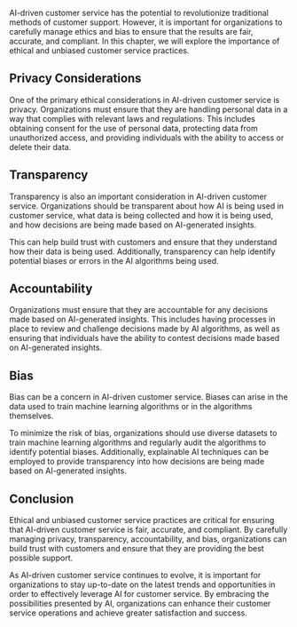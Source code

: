 
AI-driven customer service has the potential to revolutionize traditional methods of customer support. However, it is important for organizations to carefully manage ethics and bias to ensure that the results are fair, accurate, and compliant. In this chapter, we will explore the importance of ethical and unbiased customer service practices.

Privacy Considerations
----------------------

One of the primary ethical considerations in AI-driven customer service is privacy. Organizations must ensure that they are handling personal data in a way that complies with relevant laws and regulations. This includes obtaining consent for the use of personal data, protecting data from unauthorized access, and providing individuals with the ability to access or delete their data.

Transparency
------------

Transparency is also an important consideration in AI-driven customer service. Organizations should be transparent about how AI is being used in customer service, what data is being collected and how it is being used, and how decisions are being made based on AI-generated insights.

This can help build trust with customers and ensure that they understand how their data is being used. Additionally, transparency can help identify potential biases or errors in the AI algorithms being used.

Accountability
--------------

Organizations must ensure that they are accountable for any decisions made based on AI-generated insights. This includes having processes in place to review and challenge decisions made by AI algorithms, as well as ensuring that individuals have the ability to contest decisions made based on AI-generated insights.

Bias
----

Bias can be a concern in AI-driven customer service. Biases can arise in the data used to train machine learning algorithms or in the algorithms themselves.

To minimize the risk of bias, organizations should use diverse datasets to train machine learning algorithms and regularly audit the algorithms to identify potential biases. Additionally, explainable AI techniques can be employed to provide transparency into how decisions are being made based on AI-generated insights.

Conclusion
----------

Ethical and unbiased customer service practices are critical for ensuring that AI-driven customer service is fair, accurate, and compliant. By carefully managing privacy, transparency, accountability, and bias, organizations can build trust with customers and ensure that they are providing the best possible support.

As AI-driven customer service continues to evolve, it is important for organizations to stay up-to-date on the latest trends and opportunities in order to effectively leverage AI for customer service. By embracing the possibilities presented by AI, organizations can enhance their customer service operations and achieve greater satisfaction and success.
